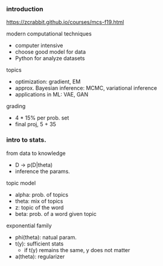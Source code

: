 ### introduction

https://zcrabbit.github.io/courses/mcs-f19.html

modern computational techniques
- computer intensive
- choose good model for data
- Python for analyze datasets

topics
- optimization: gradient, EM
- approx. Bayesian inference: MCMC, variational inference
- applications in ML: VAE, GAN

grading
- 4 * 15% per prob. set
- final proj, 5 + 35

### intro to stats.

from data to knowledge
- D -> p(D|theta)
- inference the params.

topic model
- alpha: prob. of topics
- theta: mix of topics
- z: topic of the word
- beta: prob. of a word given topic

exponential family
- phi(theta): natual param.
- t(y): sufficient stats
    - if t(y) remains the same, y does not matter
- a(theta): regularizer
